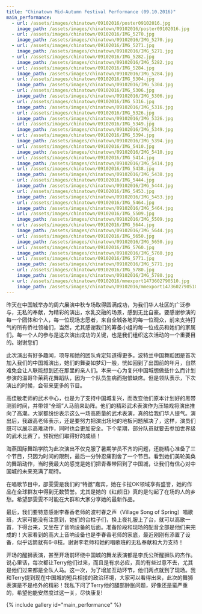 ```yaml
---
title: "Chinatown Mid-Autumn Festival Performance (09.10.2016)"
main_performance:
  - url: /assets/images/chinatown/09102016/poster09102016.jpg
    image_path: /assets/images/chinatown/09102016/poster09102016.jpg  
  - url: /assets/images/chinatown/09102016/IMG_5270.jpg
    image_path: /assets/images/chinatown/09102016/IMG_5270.jpg
  - url: /assets/images/chinatown/09102016/IMG_5271.jpg
    image_path: /assets/images/chinatown/09102016/IMG_5271.jpg
  - url: /assets/images/chinatown/09102016/IMG_5282.jpg
    image_path: /assets/images/chinatown/09102016/IMG_5282.jpg
  - url: /assets/images/chinatown/09102016/IMG_5284.jpg
    image_path: /assets/images/chinatown/09102016/IMG_5284.jpg
  - url: /assets/images/chinatown/09102016/IMG_5304.jpg
    image_path: /assets/images/chinatown/09102016/IMG_5304.jpg
  - url: /assets/images/chinatown/09102016/IMG_5306.jpg
    image_path: /assets/images/chinatown/09102016/IMG_5306.jpg
  - url: /assets/images/chinatown/09102016/IMG_5316.jpg
    image_path: /assets/images/chinatown/09102016/IMG_5316.jpg
  - url: /assets/images/chinatown/09102016/IMG_5326.jpg
    image_path: /assets/images/chinatown/09102016/IMG_5326.jpg
  - url: /assets/images/chinatown/09102016/IMG_5349.jpg
    image_path: /assets/images/chinatown/09102016/IMG_5349.jpg  
  - url: /assets/images/chinatown/09102016/IMG_5394.jpg
    image_path: /assets/images/chinatown/09102016/IMG_5394.jpg
  - url: /assets/images/chinatown/09102016/IMG_5410.jpg
    image_path: /assets/images/chinatown/09102016/IMG_5410.jpg
  - url: /assets/images/chinatown/09102016/IMG_5414.jpg
    image_path: /assets/images/chinatown/09102016/IMG_5414.jpg
  - url: /assets/images/chinatown/09102016/IMG_5438.jpg
    image_path: /assets/images/chinatown/09102016/IMG_5438.jpg
  - url: /assets/images/chinatown/09102016/IMG_5444.jpg
    image_path: /assets/images/chinatown/09102016/IMG_5444.jpg
  - url: /assets/images/chinatown/09102016/IMG_5453.jpg
    image_path: /assets/images/chinatown/09102016/IMG_5453.jpg
  - url: /assets/images/chinatown/09102016/IMG_5464.jpg
    image_path: /assets/images/chinatown/09102016/IMG_5464.jpg
  - url: /assets/images/chinatown/09102016/IMG_5509.jpg
    image_path: /assets/images/chinatown/09102016/IMG_5509.jpg  
  - url: /assets/images/chinatown/09102016/IMG_5644.jpg
    image_path: /assets/images/chinatown/09102016/IMG_5644.jpg
  - url: /assets/images/chinatown/09102016/IMG_5650.jpg
    image_path: /assets/images/chinatown/09102016/IMG_5650.jpg
  - url: /assets/images/chinatown/09102016/IMG_5760.jpg
    image_path: /assets/images/chinatown/09102016/IMG_5760.jpg
  - url: /assets/images/chinatown/09102016/IMG_5771.jpg
    image_path: /assets/images/chinatown/09102016/IMG_5771.jpg
  - url: /assets/images/chinatown/09102016/IMG_5780.jpg
    image_path: /assets/images/chinatown/09102016/IMG_5780.jpg      
  - url: /assets/images/chinatown/09102016/mmexport1473602790510.jpg
    image_path: /assets/images/chinatown/09102016/mmexport1473602790510.jpg
---
```


昨天在中国城举办的周六展演中秋专场取得圆满成功，为我们华人社区的广泛参与，无私的奉献，为精彩的演出，水乳交融的场景，感到无比自豪。要感谢参演的每一个团体和个人，每一位现场志愿者，来自全城各地的每一位观众，前来支持打气的所有侨社领袖们，当然，尤其感谢我们的筹备小组的每一位成员和她们的家属们。每一个人的参与是这次演出成功的关键，也是我们组织这次活动的一个重要目的。谢谢您们

此次演出有好多趣闻，项导和她的团队肯定知道得更多。波特兰中国舞蹈团是首次加入我们的中国城演出，她们的舞姿如梦幻一般，恍如回到了出国前的年月，自然难免会让人联能想到还在那里的亲人们。本来一心为复兴中国城想做些什么而计划参演的温哥华茉莉花舞蹈队，因为一个队员生病而抱恨缺席。但是领队表示，下次演出的时候，会带来更多的节目。

高佳敏老师的武术中心，也是为了支持中国城复兴，而改变他们原本计划好的黑带测验时间，并带领“全班”人马前来助阵。他们的精彩武术表演作为压轴戏将演出推向了高潮。大家都纷纷表示这么一场高质量的武术表演，真的给我们华人提气。演出后，我跟高老师表示，还是要努力把演出场地的地板问题解决了，这样，演员们既可以展示高难动作，同时也会更加安全。下个星期，部分队员就要去参加世界级的武术比赛了。预祝他们取得好的成绩！

海燕国际舞蹈学院为此次演出不仅克服了暑期学员不齐的问题，还能精心准备了三个节目，只因为时间的限制，最后一分钟忍痛割舍了一个节目。看到她们美轮美奂的舞蹈动作，当时我最大的感觉是她们把青春带回到了中国城，让我们有信心对中国城的未来充满了期待。

在唱歌节目中，邵雯雯是我们的“特邀”嘉宾，她在卡拉OK领域享有盛誉，她的作品在全球群友中得到无数赞誉。尤其是她的《红颜旧》真的是勾起了在场的人的乡愁。希望邵雯雯不时能在大群和大家分享她的最新作品。

最后，我们要特意感谢李春香老师的波村春之声（Village Song of Spring）唱歌班，大家可能没有注意到，她们的台柱子们，换上夜礼服上了台，就可以高歌一首，下得台来，又坐在了音响设备的后面。准备阶段和现场的配音全部是他们来完成的！大家看到的高大上音响设备也是李春香老师的家底，最近刚刚有添置了设备，似乎话筒就有6-8枝。谢谢李老师和她的唱歌班的无私奉献和大力支持！

开场的醒狮表演，甚至开场前环绕中国城的舞龙表演都是李氏公所醒狮队的杰作。说心里话，每次都让Terry他们过来，而且是有求必应，真的有些过意不去，尤其是他们过来都是全队人马。这一次，为了增加互动环节，他们两点就到了现场。我和Terry提到现在中国城的短兵相接的政治环境，大家可以看得出来，此次的舞狮表演是不是格外的精彩！我私下问了Terry他的腿部肿胀问题，好像还是蛮严重的，希望他能安然度过这一关，尽快康复!

{% include gallery id="main_performance" %}
